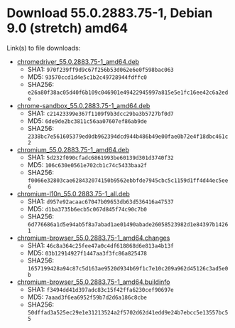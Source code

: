 # Download 55.0.2883.75-1, Debian 9.0 (stretch) amd64

Link(s) to file downloads:

* [chromedriver_55.0.2883.75-1_amd64.deb](https://github.com/Eloston/ungoogled-chromium/releases/download/55.0.2883.75-1/chromedriver_55.0.2883.75-1_amd64.deb)
    * SHA1: `970f239ff9d9c67f256b53d062e6e0f598bac063`
    * MD5: `93570ccd1d4e5c1b2c49728944fdffc0`
    * SHA256: `e26a80f38ac05d40f6b109c046901e49422945997a815e5e1fc16ee42c6a2ede`
* [chrome-sandbox_55.0.2883.75-1_amd64.deb](https://github.com/Eloston/ungoogled-chromium/releases/download/55.0.2883.75-1/chrome-sandbox_55.0.2883.75-1_amd64.deb)
    * SHA1: `c21423399e367f1109f9b3dcc29ba3b5727bf0d7`
    * MD5: `6de9de2bc3811c56aa07607ef86ab9de`
    * SHA256: `2338bc7e561605379ed0db962394dcd944b486b49e00fae0b72e4f18dbc461c2`
* [chromium_55.0.2883.75-1_amd64.deb](https://github.com/Eloston/ungoogled-chromium/releases/download/55.0.2883.75-1/chromium_55.0.2883.75-1_amd64.deb)
    * SHA1: `5d232f090cfadc6861993be60139d301d3740f32`
    * MD5: `106c630e0561e702cb1c74c5433baa2f`
    * SHA256: `f0066e32803cae628432074150b9562ebbfde7945cbc5c1159d1ff4d44ec5ee6`
* [chromium-l10n_55.0.2883.75-1_all.deb](https://github.com/Eloston/ungoogled-chromium/releases/download/55.0.2883.75-1/chromium-l10n_55.0.2883.75-1_all.deb)
    * SHA1: `d957e92acaac67047b09653db63d536416a47537`
    * MD5: `d1ba3735b6ecb5c067d845f74c90c7b0`
    * SHA256: `6d776686a1d5e94ab5f8a7abad1ae01490abade26058523982d1e84397b14261`
* [chromium-browser_55.0.2883.75-1_amd64.changes](https://github.com/Eloston/ungoogled-chromium/releases/download/55.0.2883.75-1/chromium-browser_55.0.2883.75-1_amd64.changes)
    * SHA1: `46c8a364c25fee47a0c4df618868d6e813a4b13f`
    * MD5: `03b12914927f1447aa3f3fc86a825478`
    * SHA256: `1657199428a94c87c5d163ae9520d934b69f1c7e10c209a962d45126c3ad5e0b`
* [chromium-browser_55.0.2883.75-1_amd64.buildinfo](https://github.com/Eloston/ungoogled-chromium/releases/download/55.0.2883.75-1/chromium-browser_55.0.2883.75-1_amd64.buildinfo)
    * SHA1: `f3494dd41d397adc83c15f42ffa6230cef90697e`
    * MD5: `7aaad3f6ea6952f59b7d2d6a186c8cbe`
    * SHA256: `50dffad3a525ec29e1e31213524a2f5702d62d41edd9e24b7ebcc5e13557bc55`
